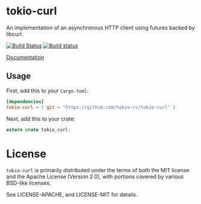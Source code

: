 # tokio-curl

An implementation of an asynchronous HTTP client using futures backed by
libcurl.

[![Build Status](https://travis-ci.org/tokio-rs/tokio-curl.svg?branch=master)](https://travis-ci.org/tokio-rs/tokio-curl)
[![Build status](https://ci.appveyor.com/api/projects/status/1uqcw7g5e5ah3or2?svg=true)](https://ci.appveyor.com/project/alexcrichton/tokio-curl)

[Documentation](http://alexcrichton.com/futures-rs/futures_curl)

## Usage

First, add this to your `Cargo.toml`:

```toml
[dependencies]
tokio-curl = { git = "https://github.com/tokio-rs/tokio-curl" }
```

Next, add this to your crate:

```rust
extern crate tokio_curl;
```

# License

`tokio-curl` is primarily distributed under the terms of both the MIT
license and the Apache License (Version 2.0), with portions covered by various
BSD-like licenses.

See LICENSE-APACHE, and LICENSE-MIT for details.
